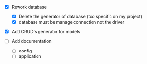 - [x] Rework database
  - [x] Delete the generator of database (too specific on my project)
  - [x] database must be manage connection not the driver

- [x] Add CRUD's generator for models

- [ ] Add documentation
  - [ ] config
  - [ ] application
